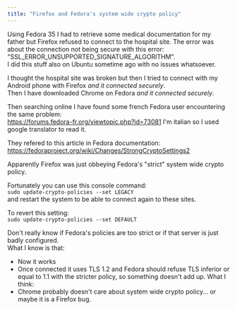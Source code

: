 ```yaml
---
title: "Firefox and Fedora's system wide crypto policy"
---
```


Using Fedora 35 I had to retrieve some medical documentation for my father but Firefox refused to connect to the hospital site.
The error was about the connection not being secure with this error: "SSL_ERROR_UNSUPPORTED_SIGNATURE_ALGORITHM".  
I did this stuff also on Ubuntu sometime ago with no issues whatsoever.

I thought the hospital site was broken but then I tried to connect with my Android phone with Firefox *and it connected securely*.  
Then I have downloaded Chrome on Fedora *and it connected securely*.

Then searching online I have found some french Fedora user encountering the same problem:  
https://forums.fedora-fr.org/viewtopic.php?id=73081
I'm italian so I used google translator to read it.

They refered to this article in Fedora documentation:  
https://fedoraproject.org/wiki/Changes/StrongCryptoSettings2

Apparently Firefox was just obbeying Fedora's "strict" system wide crypto policy.

Fortunately you can use this console command:  
`sudo update-crypto-policies --set LEGACY`  
and restart the system to be able to connect again to these sites.

To revert this setting:  
`sudo update-crypto-policies --set DEFAULT`

Don't really know if Fedora's policies are too strict or if that server is just badly configured.  
What I know is that:  
- Now it works
- Once connected it uses TLS 1.2 and Fedora should refuse TLS inferior or equal to 1.1 with the stricter policy, so something doesn't add up.
What I think:  
- Chrome probably doesn't care about system wide crypto policy... or maybe it is a Firefox bug.
